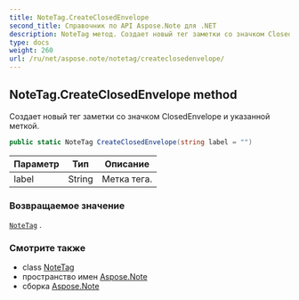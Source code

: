 ```yaml
---
title: NoteTag.CreateClosedEnvelope
second_title: Справочник по API Aspose.Note для .NET
description: NoteTag метод. Создает новый тег заметки со значком ClosedEnvelope и указанной меткой.
type: docs
weight: 260
url: /ru/net/aspose.note/notetag/createclosedenvelope/
---
```

## NoteTag.CreateClosedEnvelope method

Создает новый тег заметки со значком ClosedEnvelope и указанной меткой.

```csharp
public static NoteTag CreateClosedEnvelope(string label = "")
```

| Параметр | Тип | Описание |
| --- | --- | --- |
| label | String | Метка тега. |

### Возвращаемое значение

[`NoteTag`](../) .

### Смотрите также

* class [NoteTag](../)
* пространство имен [Aspose.Note](../../notetag/)
* сборка [Aspose.Note](../../../)



